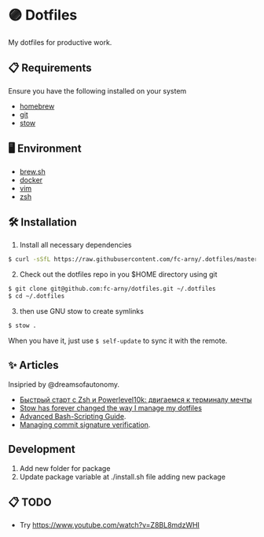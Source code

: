 # 🟣 Dotfiles

My dotfiles for productive work.

## 📋 Requirements
Ensure you have the following installed on your system
- [homebrew](https://brew.sh/)
- [git](https://git-scm.com/) 
- [stow](https://www.gnu.org/software/stow/) 

## 🖥️ Environment

- [brew.sh](https://brew.sh)
- [docker](https://www.docker.com)
- [vim](https://www.vim.org)
- [zsh](https://www.zsh.org)

## 🛠️ Installation
1) Install all necessary dependencies

```bash
$ curl -sSfL https://raw.githubusercontent.com/fc-arny/.dotfiles/master/install | bash
```

2) Check out the dotfiles repo in you $HOME directory using git

```bash
$ git clone git@github.com:fc-arny/dotfiles.git ~/.dotfiles
$ cd ~/.dotfiles
```

3) then use GNU stow to create symlinks

```bash
$ stow .
```

When you have it, just use `$ self-update` to sync it with the remote.

## ✨ Articles
Insipried by @dreamsofautonomy.
- [Быстрый старт с Zsh и Powerlevel10k: двигаемся к терминалу мечты](https://habr.com/ru/articles/739376/)
- [Stow has forever changed the way I manage my dotfiles](https://www.youtube.com/watch?v=y6XCebnB9gs)
- [Advanced Bash-Scripting Guide](https://tldp.org/LDP/abs/html/index.html).
- [Managing commit signature verification](https://docs.github.com/en/authentication/managing-commit-signature-verification).

## Development
1) Add new folder for package
2) Update package variable at ./install.sh file adding new package

## 📋 TODO
- Try https://www.youtube.com/watch?v=Z8BL8mdzWHI
